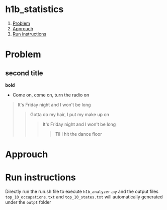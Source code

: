 # h1b_statistics
1. [Problem](README.md#problem)
2. [Approuch](README.md#approuch)
3. [Run instructions](README.md#run-instructions)
# Problem
## second title
**bold**
- Come on, come on, turn the radio on
> It's Friday night and I won't be long
>> Gotta do my hair, I put my make up on
>>>It's Friday night and I won't be long
>>>>Til I hit the dance floor
# Approuch
# Run instructions
Directly run the run.sh file to execute `h1b_analyzer.py` and the output files `top_10_occupations.txt` and `top_10_states.txt` will automatically generated under the `outpt` folder
